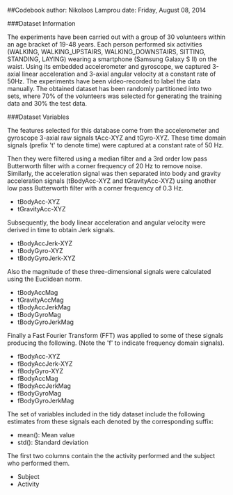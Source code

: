 ##Codebook
author: Nikolaos Lamprou
date: Friday, August 08, 2014

    
###Dataset Information
    
The experiments have been carried out with a group of 30 volunteers within an age bracket of 19-48 years. Each person performed six activities (WALKING, WALKING_UPSTAIRS, WALKING_DOWNSTAIRS, SITTING, STANDING, LAYING) wearing a smartphone (Samsung Galaxy S II) on the waist. Using its embedded accelerometer and gyroscope, we captured 3-axial linear acceleration and 3-axial angular velocity at a constant rate of 50Hz. The experiments have been video-recorded to label the data manually. The obtained dataset has been randomly partitioned into two sets, where 70% of the volunteers was selected for generating the training data and 30% the test data.

###Dataset Variables

The features selected for this database come from the accelerometer and gyroscope 3-axial raw signals tAcc-XYZ and tGyro-XYZ. These time domain signals (prefix 't' to denote time) were captured at a constant rate of 50 Hz.


Then they were filtered using a median filter and a 3rd order low pass Butterworth filter with a corner frequency of 20 Hz to remove noise. Similarly, the acceleration signal was then separated into body and gravity acceleration signals (tBodyAcc-XYZ and tGravityAcc-XYZ) using another low pass Butterworth filter with a corner frequency of 0.3 Hz.

- tBodyAcc-XYZ
- tGravityAcc-XYZ

Subsequently, the body linear acceleration and angular velocity were derived in time to obtain Jerk signals.

- tBodyAccJerk-XYZ
- tBodyGyro-XYZ
- tBodyGyroJerk-XYZ


Also the magnitude of these three-dimensional signals were calculated using the Euclidean norm.

- tBodyAccMag
- tGravityAccMag
- tBodyAccJerkMag
- tBodyGyroMag
- tBodyGyroJerkMag


Finally a Fast Fourier Transform (FFT) was applied to some of these signals producing the following. (Note the 'f' to indicate frequency domain signals).

- fBodyAcc-XYZ
- fBodyAccJerk-XYZ
- fBodyGyro-XYZ
- fBodyAccMag
- fBodyAccJerkMag
- fBodyGyroMag
- fBodyGyroJerkMag

The set of variables included in the tidy dataset include the following estimates from these signals each denoted by the corresponding suffix:
    
- mean(): Mean value
- std(): Standard deviation

The first two columns contain the the activity performed and the subject who performed them.

- Subject
- Activity
